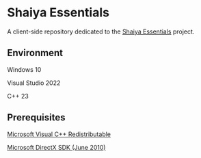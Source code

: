 # Shaiya Essentials

A client-side repository dedicated to the [Shaiya Essentials](https://www.elitepvpers.com/forum/shaiya-pserver-guides-releases/5171510-release-shaiya-essentials.html) project.

## Environment

Windows 10

Visual Studio 2022

C++ 23

## Prerequisites

[Microsoft Visual C++ Redistributable](https://aka.ms/vs/17/release/vc_redist.x86.exe)

[Microsoft DirectX SDK (June 2010)](https://www.microsoft.com/en-us/download/details.aspx?id=6812)
